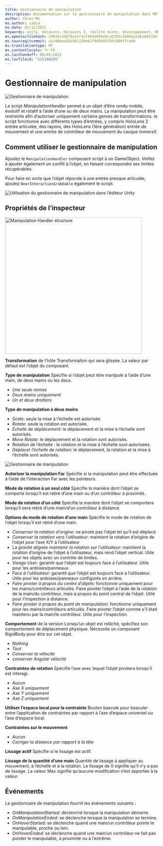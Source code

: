 ```yaml
---
title: Gestionnaire de manipulation
description: Documentation sur le gestionnaire de manipulation dans MRTK
author: CDiaz-MS
ms.author: cadia
ms.date: 01/12/2021
keywords: unity, HoloLens, HoloLens 2, réalité mixte, développement, MRTK, Manipulation,
ms.openlocfilehash: 24034c43bf8ce1f1ef463e894e9ca5293c2b0d2a146284535b161f8b4277dfa9
ms.sourcegitcommit: a1c086aa83d381129e62f9d8942f0fc889ffcab0
ms.translationtype: MT
ms.contentlocale: fr-FR
ms.lasthandoff: 08/05/2021
ms.locfileid: "115190205"
---
```

# <a name="manipulation-handler"></a>Gestionnaire de manipulation

![Gestionnaire de manipulation](../images/manipulation-handler/MRTK_Manipulation_Main.png)

Le script *ManipulationHandler* permet à un objet d’être rendu mobile, évolutif et rotatif à l’aide d’une ou de deux mains. La manipulation peut être restreinte afin d’autoriser uniquement certains genres de transformations. le script fonctionne avec différents types d’entrées, y compris HoloLens 2 entrée articulée, des rayons, des HoloLens (1ère génération) entrée de mouvement et une entrée de contrôleur de mouvement du casque immersif.

## <a name="how-to-use-the-manipulation-handler"></a>Comment utiliser le gestionnaire de manipulation

Ajoutez le `ManipulationHandler` composant script à un GameObject. Veillez à ajouter également un conflit à l’objet, en faisant correspondre ses limites récupérables.

Pour faire en sorte que l’objet réponde à une entrée presque articulée, ajoutez `NearInteractionGrabbable` également le script.

![Utilisation du gestionnaire de manipulation dans l’éditeur Unity](../images/manipulation-handler/MRTK_ManipulationHandler_Howto.png)

## <a name="inspector-properties"></a>Propriétés de l’inspecteur

<img src="../images/manipulation-handler/MRTK_ManipulationHandler_Structure.png" width="450" alt="Manipulation Handler structure">

**Transformation** de l’hôte Transformation qui sera glissée. La valeur par défaut est l’objet du composant.

**Type de manipulation** Spécifie si l’objet peut être manipulé à l’aide d’une main, de deux mains ou les deux.

* *Une seule remise*
* *Deux mains uniquement*
* *Un et deux droitiers*

**Type de manipulation à deux mains**

* *Scale*: seule la mise à l’échelle est autorisée.
* *Rotate*: seule la rotation est autorisée.
* *Échelle de déplacement*: le déplacement et la mise à l’échelle sont autorisés.
* *Move Rotate*: le déplacement et la rotation sont autorisés.
* *Rotation* de l’échelle : la rotation et la mise à l’échelle sont autorisées.
* *Déplacer l’échelle de rotation*: le déplacement, la rotation et la mise à l’échelle sont autorisés.

![Gestionnaire de manipulation](../images/manipulation-handler/MRTK_ManipulationHandler_TwoHanded.jpg)

**Autoriser la manipulation Far** Spécifie si la manipulation peut être effectuée à l’aide de l’interaction Far avec les pointeurs.

**Mode de rotation à un seul côté** Spécifie la manière dont l’objet se comporte lorsqu’il est retiré d’une main ou d’un contrôleur à proximité.

**Mode de rotation d’un côté** Spécifie la manière dont l’objet se comportera lorsqu’il sera retiré d’une main/d’un contrôleur à distance.

**Options du mode de rotation d’une main** Spécifie le mode de rotation de l’objet lorsqu’il est retiré d’une main.

* *Conserver la rotation d’origine*: ne pivote pas l’objet tel qu’il est déplacé
* *Conserver la rotation vers l’utilisateur*: maintient la rotation d’origine de l’objet pour l’axe X/Y à l’utilisateur
* La *gravité alignée maintenir la rotation sur l’utilisateur*: maintient la rotation d’origine de l’objet à l’utilisateur, mais rend l’objet vertical. Utile pour les objets avec un contrôle de limites.
* *Visage User*: garantit que l’objet est toujours face à l’utilisateur. Utile pour les ardoises/panneaux.
* *Face à l’utilisateur*: garantit que l’objet est toujours face à l’utilisateur. Utile pour les ardoises/panneaux configurés en arrière.
* *Faire pivoter à propos du centre d’objets*: fonctionne uniquement pour les mains/contrôleurs articulés. Faire pivoter l’objet à l’aide de la rotation de la main/du contrôleur, mais à propos du point central de l’objet. Utile pour l’inspection à distance.
* *Faire pivoter à propos du point de manipulation*: fonctionne uniquement pour les mains/contrôleurs articulés. Faire pivoter l’objet comme s’il était maintenu par la main/le contrôleur. Utile pour l’inspection.

**Comportement** de la version Lorsqu’un objet est relâché, spécifiez son comportement de déplacement physique. Nécessite un composant RigidBody pour être sur cet objet.

* *Nothing*
* *Tout*
* *Conserver la vélocité*
* *conserver Angular vélocité*

**Contraintes de rotation** Spécifie l’axe avec lequel l’objet pivotera lorsqu’il est interagi.

* *Aucun*
* *Axe X uniquement*
* *Axe Y uniquement*
* *Axe Z uniquement*

**Utiliser l’espace local pour la contrainte** Bouton bascule pour basculer entre l’application de contraintes par rapport à l’axe d’espace universel ou l’axe d’espace local.

**Contraintes sur le mouvement**

* *Aucun*
* *Corriger la distance par rapport à la tête*

**Lissage actif** Spécifie si le lissage est actif.

**Lissage de la quantité d’une main** Quantité de lissage à appliquer au mouvement, à l’échelle et à la rotation. Le lissage de 0 signifie qu’il n’y a pas de lissage. La valeur Max signifie qu’aucune modification n’est apportée à la valeur.

## <a name="events"></a>Événements

Le gestionnaire de manipulation fournit les événements suivants :

* *OnManipulationStarted*: déclenché lorsque la manipulation démarre.
* *OnManipulationEnded*: se déclenche lorsque la manipulation se termine.
* *OnHoverStarted*: se déclenche quand une main/un contrôleur pointe le manipulable, proche ou loin.
* *OnHoverEnded*: se déclenche quand une main/un contrôleur ne fait pas pointer le manipulable, à proximité ou à l’extrême.
